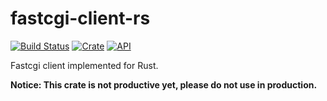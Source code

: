 # fastcgi-client-rs

[![Build Status](https://travis-ci.org/jmjoy/fastcgi-client-rs.svg?branch=master)](https://travis-ci.org/jmjoy/fastcgi-client-rs)
[![Crate](https://img.shields.io/crates/v/fastcgi-client.svg)](https://crates.io/crates/fastcgi-client)
[![API](https://docs.rs/fastcgi-client/badge.svg)](https://docs.rs/fastcgi-client)

Fastcgi client implemented for Rust.

**Notice: This crate is not productive yet, please do not use in production.**

